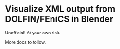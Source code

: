 # Visualize XML output from DOLFIN/FEniCS in Blender

Unofficial! At your own risk.

More docs to follow.
